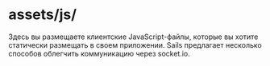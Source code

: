 # assets/js/

Здесь вы размещаете клиентские JavaScript-файлы, которые вы хотите статически размещать в своем приложении. Sails предлагает несколько способов облегчить коммуникацию через socket.io.


<docmeta name="displayName" value="js">

